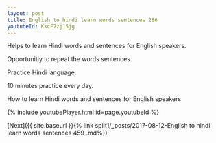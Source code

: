 ```yaml
---
layout: post
title: English to hindi learn words sentences 286 
youtubeId: KkcF7zj15jg
---
```

 
 
Helps to learn Hindi words and sentences for English speakers.

Opportunitiy to repeat the words sentences. 

Practice Hindi language. 
 
10 minutes practice every day. 
 
How to learn Hindi words and sentences for English speakers 
 
{% include youtubePlayer.html id=page.youtubeId %}
 
 
[Next]({{ site.baseurl }}{% link  split1/_posts/2017-08-12-English to hindi learn words sentences 459 .md%})
 
